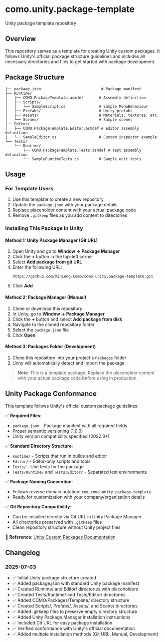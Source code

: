 # como.unity.package-template
Unity package template repository

## Overview
This repository serves as a template for creating Unity custom packages. It follows Unity's official package structure guidelines and includes all necessary directories and files to get started with package development.

## Package Structure
```
├── package.json                           # Package manifest
├── Runtime/
│   ├── COMO.PackageTemplate.asmdef       # Assembly definition
│   ├── Scripts/
│   │   └── SampleScript.cs               # Sample MonoBehaviour
│   ├── Prefabs/                          # Unity prefabs
│   ├── Assets/                           # Materials, textures, etc.
│   └── Scenes/                           # Sample scenes
├── Editor/
│   ├── COMO.PackageTemplate.Editor.asmdef # Editor assembly definition
│   └── SampleEditor.cs                   # Custom inspector example
└── Tests/
    └── Runtime/
        ├── COMO.PackageTemplate.Tests.asmdef # Test assembly definition
        └── SampleRuntimeTests.cs         # Sample unit tests
```

## Usage

### For Template Users
1. Use this template to create a new repository
2. Update the `package.json` with your package details
3. Replace placeholder content with your actual package code
4. Remove `.gitkeep` files as you add content to directories

### Installing This Package in Unity

#### Method 1: Unity Package Manager (Git URL)
1. Open Unity and go to **Window → Package Manager**
2. Click the **+** button in the top-left corner
3. Select **Add package from git URL**
4. Enter the following URL:
   ```
   https://github.com/XinLeng-Como/como.unity.package-template.git
   ```
5. Click **Add**

#### Method 2: Package Manager (Manual)
1. Clone or download this repository
2. In Unity, go to **Window → Package Manager**
3. Click the **+** button and select **Add package from disk**
4. Navigate to the cloned repository folder
5. Select the `package.json` file
6. Click **Open**

#### Method 3: Packages Folder (Development)
1. Clone this repository into your project's `Packages` folder
2. Unity will automatically detect and import the package

> **Note**: This is a template package. Replace the placeholder content with your actual package code before using in production.

## Unity Package Conformance

This template follows Unity's official custom package guidelines:

✅ **Required Files**:
- `package.json` - Package manifest with all required fields
- Proper semantic versioning (1.0.0)
- Unity version compatibility specified (2022.3+)

✅ **Standard Directory Structure**:
- `Runtime/` - Scripts that run in builds and editor
- `Editor/` - Editor-only scripts and tools
- `Tests/` - Unit tests for the package
- `Tests/Runtime/` and `Tests/Editor/` - Separated test environments

✅ **Package Naming Convention**:
- Follows reverse domain notation: `com.como.unity.package-template`
- Ready for customization with your company/organization details

✅ **Git Repository Compatibility**:
- Can be installed directly via Git URL in Unity Package Manager
- All directories preserved with `.gitkeep` files
- Clean repository structure without Unity project files

📖 **Reference**: [Unity Custom Packages Documentation](https://docs.unity3d.com/6000.1/Documentation/Manual/CustomPackages.html)

## Changelog
### 2025-07-03
- ✅ Initial Unity package structure created
- ✅ Added package.json with standard Unity package manifest
- ✅ Created Runtime/ and Editor/ directories with placeholders
- ✅ Created Tests/Runtime/ and Tests/Editor/ directories
- ✅ Added COMO/Packages/Template/ directory structure
- ✅ Created Scripts/, Prefabs/, Assets/, and Scene/ directories
- ✅ Added .gitkeep files to preserve empty directory structure
- ✅ Added Unity Package Manager installation instructions
- ✅ Included Git URL for easy package installation
- ✅ Verified conformance with Unity's official documentation
- ✅ Added multiple installation methods (Git URL, Manual, Development)
